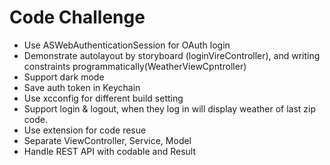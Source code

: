 # Code Challenge
* Use ASWebAuthenticationSession for OAuth login 
* Demonstrate autolayout by storyboard (loginVireController), and writing constraints programmatically(WeatherViewCpntroller)
* Support dark mode
* Save auth token in Keychain
* Use xcconfig for different build setting
* Support login & logout, when they log in will display weather of last zip code.
* Use extension for code resue
* Separate ViewController, Service, Model 
* Handle REST API with codable and Result 